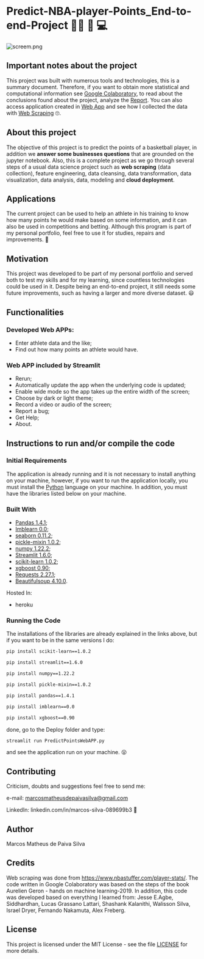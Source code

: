 # Predict-NBA-player-Points_End-to-end-Project :man_scientist: :hugs: :computer:

![screem.png](https://github.com/M-MSilva/Predict-NBA-player-Points_End-to-end-Project/blob/master/Images/NBA_end_to_end_project/allPictures.png) 

## Important notes about the project

This project was built with numerous tools and technologies, this is a summary document. Therefore, if you want to obtain more statistical and computational information see [Google Colaboratory](https://github.com/M-MSilva/Predict-NBA-player-Points_End-to-end-Project/blob/master/Jupyter_Notebook_Projects/Predict_NBA_player_Points.ipynb), to read about the conclusions found about the project, analyze the [Report](https://github.com/M-MSilva/Predict-The-Status-of-Loan-End-to-End-Project/blob/master/Report/Loan_Project_M_MSilva.pdf). You can also access application created in [Web App](https://predict-nba-player-points-mm.herokuapp.com/) and see how I collected the data with [Web Scraping](https://github.com/M-MSilva/Predict-NBA-player-Points_End-to-end-Project/blob/master/Jupyter_Notebook_Projects/Web_Scraping_NBA.ipynb) :roll_eyes:.

## About this project

The objective of this project is to predict the points of a basketball player, in addition we **answer some businesses questions** that are grounded on the jupyter notebook. Also, this is a complete project as we go through several steps of a usual data science project such as **web scraping** (data collection), feature engineering, data cleansing, data transformation, data visualization, data analysis, data, modeling and **cloud deployment**.

## Applications 

The current project can be used to help an athlete in his training to know how many points he would make based on some information, and it can also be used in competitions and betting. Although this program is part of my personal portfolio, feel free to use it for studies, repairs and improvements. :call_me_hand:

## Motivation
This project was developed to be part of my personal portfolio and served both to test my skills and for my learning, since countless technologies could be used in it. Despite being an end-to-end project, it still needs some future improvements, such as having a larger and more diverse dataset. :smiley:

## Functionalities

### Developed Web APPs:

* Enter athlete data and the like;
* Find out how many points an athlete would have.

### Web APP included by Streamlit

* Rerun;
* Automatically update the app when the underlying code is updated;
* Enable wide mode so the app takes up the entire width of the screen;
* Choose by dark or light theme;
* Record a video or audio of the screen;
* Report a bug;
* Get Help;
* About.


## Instructions to run and/or compile the code

### Initial Requirements

The application is already running and it is not necessary to install anything on your machine, however, if you want to run the application locally, you must install the  [Python](https://www.python.org/downloads/release/python-390/) language on your machine. In addition, you must have the libraries listed below on your machine.

### Built With

* [Pandas 1.4.1](https://pypi.org/project/pandas/);
* [Imblearn 0.0](https://pypi.org/project/imblearn/);
* [seaborn 0.11.2](https://pypi.org/project/seaborn/0.11.2/);
* [pickle-mixin 1.0.2](https://pypi.org/project/pickle-mixin/);
* [numpy 1.22.2](https://pypi.org/project/numpy/);
* [Streamlit 1.6.0](https://pypi.org/project/streamlit/);
* [scikit-learn 1.0.2](https://pypi.org/project/scikit-learn/);
* [xgboost 0.90](https://pypi.org/project/xgboost/0.90/);
* [Requests 2.27.1](https://pypi.org/project/requests/);
* [Beautifulsoup 4.10.0](https://pypi.org/project/beautifulsoup4/).

Hosted In:

* heroku


### Running the Code

The installations of the libraries are already explained in the links above, but if you want to be in the same versions I do:

```bash
pip install scikit-learn==1.0.2
```
```bash
pip install streamlit==1.6.0
```
```bash
pip install numpy==1.22.2
```
```bash
pip install pickle-mixin==1.0.2
```
```bash
pip install pandas==1.4.1
```
```bash
pip install imblearn==0.0
```

```bash
pip install xgboost==0.90
```

done, go to the Deploy folder and type:

```bash
streamlit run PredictPointsWebAPP.py
```


and see the application run on your machine. :open_mouth:


## Contributing

Criticism, doubts and suggestions feel free to send me:

e-mail: marcosmatheusdepaivasilva@gmail.com

LinkedIn: linkedin.com/in/marcos-silva-089699b3 :hugs:

## Author

Marcos Matheus de Paiva Silva

## Credits

Web scraping was done from https://www.nbastuffer.com/player-stats/. The code written in Google Colaboratory was based on the steps of the book Aurelien Geron - hands on machine learning-2019. In addition, this code was developed based on everything I learned from: Jesse E.Agbe, Siddhardhan, Lucas Grassano Lattari, Shashank Kalanithi, Walisson Silva, Israel Dryer, Fernando Nakamuta,  Alex Freberg.


## License

This project is licensed under the MIT License - see the file [LICENSE](LICENSE) for more details.

